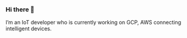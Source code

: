 ### Hi there 👋

I’m an IoT developer who is currently working on GCP, AWS connecting intelligent devices.
